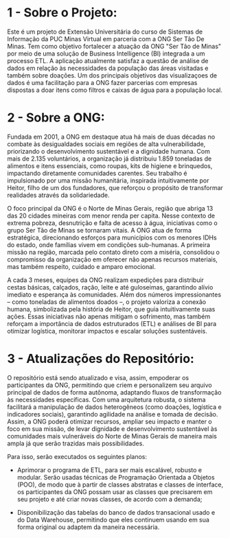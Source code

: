 # 1 - Sobre o Projeto:
 Este é um projeto de Extensão Universitária do curso de Sistemas de Informação da PUC Minas Virtual em parceria com a ONG Ser Tão De Minas. Tem como objetivo fortalecer a atuação da ONG "Ser Tão de Minas" por meio de uma solução de Business Intelligence (BI) integrada a um processo ETL. A aplicação atualmente satisfaz a questão de análise de dados em relação às necessidades da população das áreas visitadas e também sobre doações. Um dos principais objetivos das visualizaçoes de dados é uma facilitação para a ONG fazer parcerias com empresas dispostas a doar itens como filtros e caixas de água para a população local.
 
# 2 - Sobre a ONG:
  Fundada em 2001, a ONG em destaque atua há mais de duas décadas no combate às desigualdades sociais em regiões de alta vulnerabilidade, priorizando o desenvolvimento sustentável e a dignidade humana. Com mais de 2.135 voluntários, a organização já distribuiu 1.859 toneladas de alimentos e itens essenciais, como roupas, kits de higiene e brinquedos, impactando diretamente comunidades carentes. Seu trabalho é impulsionado por uma missão humanitária, inspirada intuitivamente por Heitor, filho de um dos fundadores, que reforçou o propósito de transformar realidades através da solidariedade.

  O foco principal da ONG é o Norte de Minas Gerais, região que abriga 13 das 20 cidades mineiras com menor renda per capita. Nesse contexto de extrema pobreza, desnutrição e falta de acesso à água, iniciativas como o grupo Ser Tão de Minas se tornaram vitais. A ONG atua de forma estratégica, direcionando esforços para municípios com os menores IDHs do estado, onde famílias vivem em condições sub-humanas. A primeira missão na região, marcada pelo contato direto com a miséria, consolidou o compromisso da organização em oferecer não apenas recursos materiais, mas também respeito, cuidado e amparo emocional.

  A cada 3 meses, equipes da ONG realizam expedições para distribuir cestas básicas, calçados, ração, leite e até guloseimas, garantindo alívio imediato e esperança às comunidades. Além dos números impressionantes – como toneladas de alimentos doados –, o projeto valoriza a conexão humana, simbolizada pela história de Heitor, que guia intuitivamente suas ações. Essas iniciativas não apenas mitigam o sofrimento, mas também reforçam a importância de dados estruturados (ETL) e análises de BI para otimizar logística, monitorar impactos e escalar soluções sustentáveis.

# 3 - Atualizações do Repositório:
  O repositório está sendo atualizado e visa, assim, empoderar os participantes da ONG, permitindo que criem e personalizem seu arquivo principal de dados de forma autônoma, adaptando fluxos de transformação às necessidades específicas. Com uma arquitetura robusta, o sistema facilitará a manipulação de dados heterogêneos (como doações, logística e indicadores sociais), garantindo agilidade na análise e tomada de decisão. Assim, a ONG poderá otimizar recursos, ampliar seu impacto e manter o foco em sua missão, de levar dignidade e desenvolvimento sustentável às comunidades mais vulneráveis do Norte de Minas Gerais de maneira mais ampla já que serão trazidas mais possibilidades.

  Para isso, serão executados os seguintes planos:

 - Aprimorar o programa de ETL, para ser mais escalável, robusto e modular. Serão usadas técnicas de Programação Orientada a Objetos (POO), de modo que à partir de classes abstratas e classes de interface, os participantes da ONG possam usar as classes que precisarem em seu projeto e até criar novas classes, de acordo com a demanda;
 
 - Disponibilização das tabelas do banco de dados transacional usado e do Data Warehouse, permitindo que eles continuem usando em sua forma original ou adaptem da maneira necessária.
